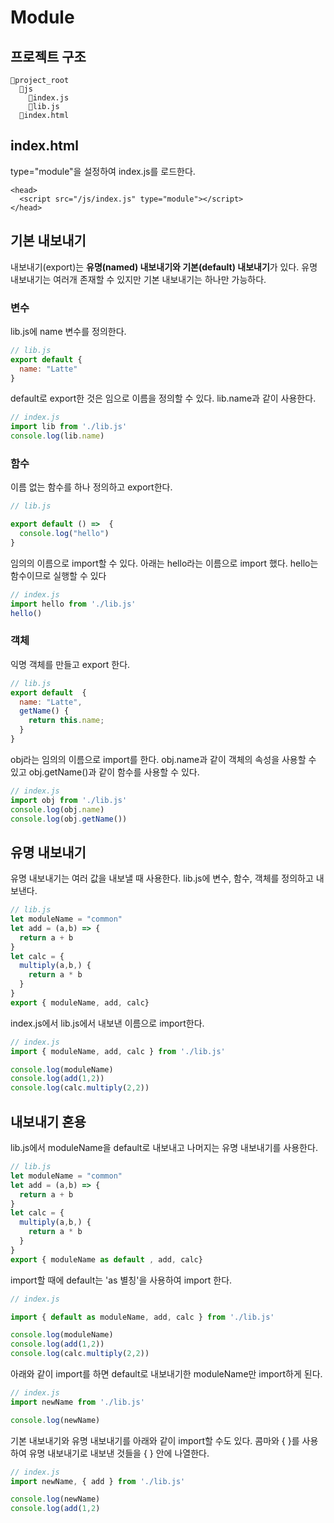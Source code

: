 # Module

## 프로젝트 구조

```
📂project_root
  📂js
    📄index.js
    📄lib.js
  📄index.html
```

## index.html

type="module"을 설정하여 index.js를 로드한다.

```markup
<head>
  <script src="/js/index.js" type="module"></script>
</head>
```

## 기본 내보내기

내보내기(export)는 **유명(named) 내보내기와 기본(default) 내보내기**가 있다. 유명 내보내기는 여러개 존재할 수 있지만 기본 내보내기는 하나만 가능하다.

### 변수

lib.js에 name 변수를 정의한다.

```javascript
// lib.js
export default { 
  name: "Latte"
}
```

default로 export한 것은 임으로 이름을 정의할 수 있다. lib.name과 같이 사용한다.

```javascript
// index.js
import lib from './lib.js'
console.log(lib.name)
```

### 함수

이름 없는 함수를 하나 정의하고 export한다.

```javascript
// lib.js

export default () =>  {
  console.log("hello")
}
```

임의의 이름으로 import할 수 있다. 아래는 hello라는 이름으로 import 했다. hello는 함수이므로 실행할 수 있다

```javascript
// index.js
import hello from './lib.js'
hello()
```

### 객체

익명 객체를 만들고 export 한다.

```javascript
// lib.js
export default  {
  name: "Latte", 
  getName() {
    return this.name; 
  }
}
```

obj라는 임의의 이름으로 import를 한다. obj.name과 같이 객체의 속성을 사용할 수 있고 obj.getName()과 같이 함수를 사용할 수 있다.

```javascript
// index.js
import obj from './lib.js'
console.log(obj.name) 
console.log(obj.getName())
```

## 유명 내보내기

유명 내보내기는 여러 값을 내보낼 때 사용한다. lib.js에 변수, 함수, 객체를 정의하고 내보낸다.

```javascript
// lib.js
let moduleName = "common"
let add = (a,b) => { 
  return a + b
}
let calc = {
  multiply(a,b,) {
    return a * b
  }
}
export { moduleName, add, calc}
```

index.js에서 lib.js에서 내보낸 이름으로 import한다.

```javascript
// index.js
import { moduleName, add, calc } from './lib.js'

console.log(moduleName)
console.log(add(1,2))
console.log(calc.multiply(2,2))
```

## 내보내기 혼용

lib.js에서 moduleName을 default로 내보내고 나머지는 유명 내보내기를 사용한다.

```javascript
// lib.js
let moduleName = "common"
let add = (a,b) => { 
  return a + b
}
let calc = {
  multiply(a,b,) {
    return a * b
  }
}
export { moduleName as default , add, calc}
```

import할 때에 default는 'as 별칭'을 사용하여 import 한다.

```javascript
// index.js

import { default as moduleName, add, calc } from './lib.js'

console.log(moduleName)
console.log(add(1,2))
console.log(calc.multiply(2,2))
```

아래와 같이 import를 하면 default로 내보내기한 moduleName만 import하게 된다.

```javascript
// index.js
import newName from './lib.js'

console.log(newName)
```

기본 내보내기와 유명 내보내기를 아래와 같이 import할 수도 있다. 콤마와 { }를 사용하여 유명 내보내기로 내보낸 것들을 { } 안에 나열한다.

```javascript
// index.js
import newName, { add } from './lib.js'

console.log(newName)
console.log(add(1,2)
```

